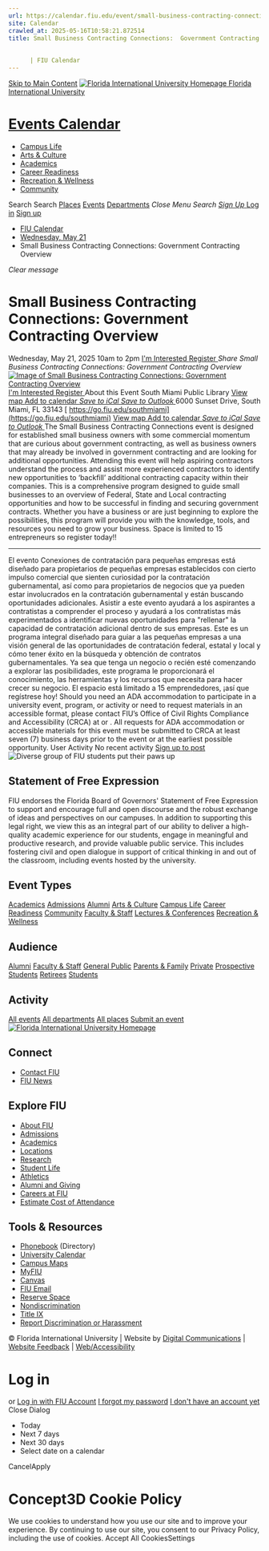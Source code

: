 ```yaml
---
url: https://calendar.fiu.edu/event/small-business-contracting-connections-government-contracting-overview
site: Calendar
crawled_at: 2025-05-16T10:58:21.872514
title: Small Business Contracting Connections:  Government Contracting Overview
    
    
      | FIU Calendar
---
```


[Skip to Main Content](https://calendar.fiu.edu/event/small-business-contracting-connections-government-contracting-overview#main-content)
[![Florida International University Homepage](https://digicdn.fiu.edu/core/_assets/images/logo-top.png) Florida International University](https://www.fiu.edu)
# [Events Calendar ](https://calendar.fiu.edu/)
  * [Campus Life](https://calendar.fiu.edu/calendar?event_types%5B%5D=127595)
  * [Arts & Culture](https://calendar.fiu.edu/calendar?event_types%5B%5D=127590)
  * [Academics](https://calendar.fiu.edu/calendar?event_types%5B%5D=127582)
  * [Career Readiness](https://calendar.fiu.edu/calendar?event_types%5B%5D=127584)
  * [Recreation & Wellness](https://calendar.fiu.edu/calendar?event_types%5B%5D=127603)
  * [Community](https://calendar.fiu.edu/calendar?event_types%5B%5D=127601)


Search Search
[Places](https://calendar.fiu.edu/search/places) [Events](https://calendar.fiu.edu/calendar) [Departments](https://calendar.fiu.edu/search/departments)
_Close Menu_
_Search_ [ _Sign Up_ ](https://calendar.fiu.edu/signup)
[Log in](https://calendar.fiu.edu/auth/shib_login?previous_url=https%3A%2F%2Fcalendar.fiu.edu%2Fevent%2Fsmall-business-contracting-connections-government-contracting-overview) [Sign up](https://calendar.fiu.edu/signup)
  * [FIU Calendar](https://calendar.fiu.edu/)
  * [Wednesday, May 21](https://calendar.fiu.edu/calendar/day/2025/5/21)
  * Small Business Contracting Connections: Government Contracting Overview


_Clear message_
# Small Business Contracting Connections: Government Contracting Overview
Wednesday, May 21, 2025 10am to 2pm 
[ I'm Interested ](https://calendar.fiu.edu/event/49100232019033/confirm?return=https%3A%2F%2Fcalendar.fiu.edu%2Fevent%2Fsmall-business-contracting-connections-government-contracting-overview)
[ Register ](https://go.fiu.edu/southmiami)
_Share Small Business Contracting Connections: Government Contracting Overview_
[ ![Image of Small Business Contracting Connections: Government Contracting Overview](https://localist-images.azureedge.net/photos/49100232086631/card/eb68f96fd4fd18347fc73ff10974ed265bfcfcf7.jpg) ](https://calendar.fiu.edu/photo/49100232086631)
[ I'm Interested ](https://calendar.fiu.edu/event/49100232019033/confirm?return=https%3A%2F%2Fcalendar.fiu.edu%2Fevent%2Fsmall-business-contracting-connections-government-contracting-overview)
[ Register ](https://go.fiu.edu/southmiami)
About this Event
South Miami Public Library  [View map ](https://calendar.fiu.edu/event/small-business-contracting-connections-government-contracting-overview#about_map)
[Add to calendar ](https://calendar.fiu.edu/event/small-business-contracting-connections-government-contracting-overview)
[ _Save to iCal_ ](https://calendar.fiu.edu/event/small-business-contracting-connections-government-contracting-overview.ics "Save to iCal") [ _Save to Outlook_ ](https://calendar.fiu.edu/event/small-business-contracting-connections-government-contracting-overview.ics "Save to Outlook")
6000 Sunset Drive, South Miami, FL 33143
[ https://go.fiu.edu/southmiami](https://go.fiu.edu/southmiami)
[View map ](https://calendar.fiu.edu/event/small-business-contracting-connections-government-contracting-overview#about_map)
[Add to calendar ](https://calendar.fiu.edu/event/small-business-contracting-connections-government-contracting-overview)
[ _Save to iCal_ ](https://calendar.fiu.edu/event/small-business-contracting-connections-government-contracting-overview.ics "Save to iCal") [ _Save to Outlook_ ](https://calendar.fiu.edu/event/small-business-contracting-connections-government-contracting-overview.ics "Save to Outlook")
The Small Business Contracting Connections event is designed for established small business owners with some commercial momentum that are curious about government contracting, as well as business owners that may already be involved in government contracting and are looking for additional opportunities. Attending this event will help aspiring contractors understand the process and assist more experienced contractors to identify new opportunities to ‘backfill’ additional contracting capacity within their companies.
This is a comprehensive program designed to guide small businesses to an overview of Federal, State and Local contracting opportunities and how to be successful in finding and securing government contracts. 
Whether you have a business or are just beginning to explore the possibilities, this program will provide you with the knowledge, tools, and resources you need to grow your business.
Space is limited to 15 entrepreneurs so register today!! 
______________________________________________________________________________________________
El evento Conexiones de contratación para pequeñas empresas está diseñado para propietarios de pequeñas empresas establecidos con cierto impulso comercial que sienten curiosidad por la contratación gubernamental, así como para propietarios de negocios que ya pueden estar involucrados en la contratación gubernamental y están buscando oportunidades adicionales. Asistir a este evento ayudará a los aspirantes a contratistas a comprender el proceso y ayudará a los contratistas más experimentados a identificar nuevas oportunidades para "rellenar" la capacidad de contratación adicional dentro de sus empresas.
Este es un programa integral diseñado para guiar a las pequeñas empresas a una visión general de las oportunidades de contratación federal, estatal y local y cómo tener éxito en la búsqueda y obtención de contratos gubernamentales. 
Ya sea que tenga un negocio o recién esté comenzando a explorar las posibilidades, este programa le proporcionará el conocimiento, las herramientas y los recursos que necesita para hacer crecer su negocio.
El espacio está limitado a 15 emprendedores, ¡así que regístrese hoy!
Should you need an ADA accommodation to participate in a university event, program, or activity or need to request materials in an accessible format, please contact FIU’s Office of Civil Rights Compliance and Accessibility (CRCA) at or . All requests for ADA accommodation or accessible materials for this event must be submitted to CRCA at least seven (7) business days prior to the event or at the earliest possible opportunity. 
User Activity
No recent activity
[Sign up to post](https://calendar.fiu.edu/auth/shib_login?previous_url=https%3A%2F%2Fcalendar.fiu.edu%2Fevent%2Fsmall-business-contracting-connections-government-contracting-overview)
![Diverse group of FIU students put their paws up](https://www.fiu.edu/_assets/images/thumbnail-students-paw.jpg)
## Statement of Free Expression
FIU endorses the Florida Board of Governors' Statement of Free Expression to support and encourage full and open discourse and the robust exchange of ideas and perspectives on our campuses. In addition to supporting this legal right, we view this as an integral part of our ability to deliver a high-quality academic experience for our students, engage in meaningful and productive research, and provide valuable public service. This includes fostering civil and open dialogue in support of critical thinking in and out of the classroom, including events hosted by the university.
## Event Types
[Academics](https://calendar.fiu.edu/calendar?event_types%5B%5D=127582)
[Admissions](https://calendar.fiu.edu/calendar?event_types%5B%5D=127583)
[Alumni](https://calendar.fiu.edu/calendar?event_types%5B%5D=127589)
[Arts & Culture](https://calendar.fiu.edu/calendar?event_types%5B%5D=127590)
[Campus Life](https://calendar.fiu.edu/calendar?event_types%5B%5D=127595)
[Career Readiness](https://calendar.fiu.edu/calendar?event_types%5B%5D=127584)
[Community](https://calendar.fiu.edu/calendar?event_types%5B%5D=127601)
[Faculty & Staff](https://calendar.fiu.edu/calendar?event_types%5B%5D=127602)
[Lectures & Conferences](https://calendar.fiu.edu/calendar?event_types%5B%5D=127587)
[Recreation & Wellness](https://calendar.fiu.edu/calendar?event_types%5B%5D=127603)
## Audience
[Alumni](https://calendar.fiu.edu/calendar?event_types%5B%5D=121721)
[Faculty & Staff](https://calendar.fiu.edu/calendar?event_types%5B%5D=121720)
[General Public](https://calendar.fiu.edu/calendar?event_types%5B%5D=121722)
[Parents & Family](https://calendar.fiu.edu/calendar?event_types%5B%5D=36918157286658)
[Private](https://calendar.fiu.edu/calendar?event_types%5B%5D=129753)
[Prospective Students](https://calendar.fiu.edu/calendar?event_types%5B%5D=121723)
[Retirees](https://calendar.fiu.edu/calendar?event_types%5B%5D=37290279036119)
[Students](https://calendar.fiu.edu/calendar?event_types%5B%5D=121719)
## Activity
[All events](https://calendar.fiu.edu/search?what=events)
[All departments](https://calendar.fiu.edu/search/departments)
[All places](https://calendar.fiu.edu/search?what=places)
[Submit an event](https://calendar.fiu.edu/admin/events/new/basic-information)
[ ![Florida International University Homepage](https://digicdn.fiu.edu/core/_assets/images/footer-logo.svg) ](https://www.fiu.edu/)
## Connect
  * [Contact FIU](https://www.fiu.edu/about/contact-us/index.html)
  * [FIU News](https://news.fiu.edu/)


## Explore FIU
  * [About FIU](https://www.fiu.edu/about/index.html)
  * [Admissions](https://www.fiu.edu/admissions/index.html)
  * [Academics](https://www.fiu.edu/academics/index.html)
  * [Locations](https://www.fiu.edu/locations/index.html)
  * [Research](https://www.fiu.edu/research/index.html)
  * [Student Life](https://www.fiu.edu/student-life/index.html)
  * [Athletics](https://www.fiu.edu/athletics/index.html)
  * [Alumni and Giving](https://www.fiu.edu/alumni-and-giving/index.html)
  * [Careers at FIU](https://hr.fiu.edu/careers/)
  * [Estimate Cost of Attendance](https://onestop.fiu.edu/finances/estimate-your-costs/)


## Tools & Resources
  * [Phonebook](https://phonebook.fiu.edu) (Directory)
  * [University Calendar](https://calendar.fiu.edu/)
  * [Campus Maps](https://campusmaps.fiu.edu/)
  * [MyFIU](https://my.fiu.edu/)
  * [Canvas](https://canvas.fiu.edu)
  * [FIU Email](http://mail.fiu.edu/)
  * [Reserve Space](https://reservespace.fiu.edu/make-reservation/)
  * [Nondiscrimination](https://ace.fiu.edu/civil-rights-and-accessibility/harassment-and-discrimination/)
  * [Title IX](https://ace.fiu.edu/title-ix/)
  * [Report Discrimination or Harassment](https://report.fiu.edu/)


© Florida International University  | Website by [Digital Communications](https://stratcomm.fiu.edu/digital-print/websites/) | [Website Feedback](https://webforms.fiu.edu/view.php?id=370774&element_5=https://calendar.fiu.edu/https://calendar.fiu.edu/) | [Web/Accessibility](https://accessibility.fiu.edu/)
# Log in
or
[Log in with FIU Account](https://calendar.fiu.edu/auth/shib_login?previous_url=https%3A%2F%2Fcalendar.fiu.edu%2Fevent%2Fsmall-business-contracting-connections-government-contracting-overview)
[I forgot my password](https://calendar.fiu.edu/auth/forgot) [I don't have an account yet](https://calendar.fiu.edu/signup)
Close Dialog
  * Today
  * Next 7 days
  * Next 30 days
  * Select date on a calendar


CancelApply
# Concept3D Cookie Policy
We use cookies to understand how you use our site and to improve your experience. By continuing to use our site, you consent to our Privacy Policy, including the use of cookies. 
Accept All CookiesSettings
